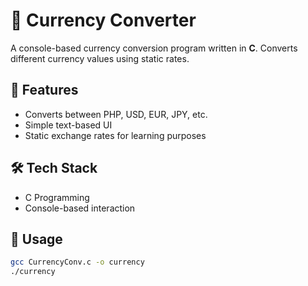 # 💱 Currency Converter

A console-based currency conversion program written in **C**. Converts different currency values using static rates.

## 📌 Features

- Converts between PHP, USD, EUR, JPY, etc.
- Simple text-based UI
- Static exchange rates for learning purposes

## 🛠️ Tech Stack

- C Programming
- Console-based interaction

## 🚀 Usage

```bash
gcc CurrencyConv.c -o currency
./currency
